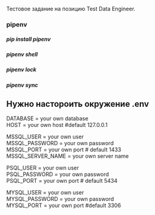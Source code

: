 Тестовое задание на позицию Test Data Engineer.

### pipenv  
##### pip install pipenv  
##### pipenv shell
##### pipenv lock
##### pipenv sync
## Нужно настороить окружение .env
DATABASE = your own database  
HOST = your own host  #default  127.0.0.1


MSSQL_USER = your own user  
MSSQL_PASSWORD = your own password  
MSSQL_PORT = your own port        # default 1433  
MSSQL_SERVER_NAME = your own server name  


PSQL_USER = your own user  
PSQL_PASSWORD = your own password  
PSQL_PORT = your own port             # default 5434  


MYSQL_USER = your own user  
MYSQL_PASSWORD = your own password  
MYSQL_PORT = your own port            #default 3306  


